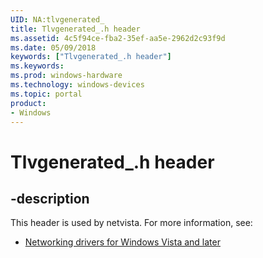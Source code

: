 ```yaml
---
UID: NA:tlvgenerated_
title: Tlvgenerated_.h header
ms.assetid: 4c5f94ce-fba2-35ef-aa5e-2962d2c93f9d
ms.date: 05/09/2018
keywords: ["Tlvgenerated_.h header"]
ms.keywords: 
ms.prod: windows-hardware
ms.technology: windows-devices
ms.topic: portal
product:
- Windows
---
```


# Tlvgenerated_.h header


## -description


This header is used by netvista. For more information, see:

- [Networking drivers for Windows Vista and later](../_netvista/index.md)
